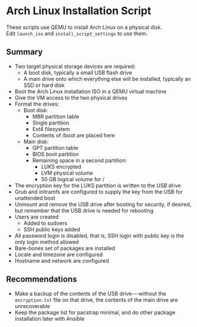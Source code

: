 # Arch Linux Installation Script
These scripts use QEMU to install Arch Linux on a physical disk.  
Edit `launch_iso` and `install_script_settings` to use them.  

## Summary

* Two target physical storage devices are required:
    * A boot disk, typically a small USB flash drive
    * A main drive onto which everything else will be installed, 
    typically an SSD or hard disk
* Boot the Arch Linux installation ISO in a QEMU virtual machine
* Give the VM access to the two physical drives
* Format the drives:
    * Boot disk:
        * MBR partition table
        * Single partition
        * Ext4 filesystem
        * Contents of /boot are placed here
    * Main disk:
        * GPT partition table
        * BIOS boot partition
        * Remaining space in a second partition:
            * LUKS encrypted
            * LVM physical volume
            * 50 GB logical volume for /
* The encryption key for the LUKS partition is written to the USB drive
* Grub and initramfs are configured to supply the key from the USB for
unattended boot
* Unmount and remove the USB drive after booting for security, if
desired, but remember that the USB drive is needed for rebooting
* Users are created
    * Added to sudoers
    * SSH public keys added
* All password login is disabled, that is, SSH login with public key is
the only login method allowed
* Bare-bones set of packages are installed
* Locale and timezone are configured
* Hostname and network are configured

## Recommendations

* Make a backup of the contents of the USB drive---without the
`encryption.txt` file on that drive, the contents of the main drive are
unrecoverable
* Keep the package list for pacstrap minimal, and do other package
installation later with Ansible
